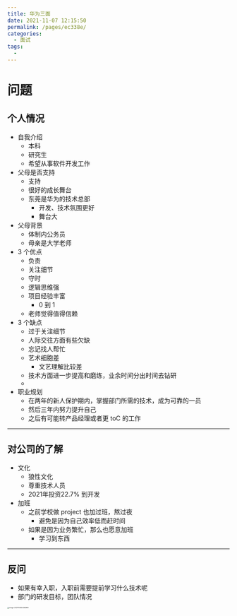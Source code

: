 ```yaml
---
title: 华为三面
date: 2021-11-07 12:15:50
permalink: /pages/ec338e/
categories:
  - 面试
tags:
  - 
---
```

# 问题



## 个人情况

- 自我介绍
  - 本科
  - 研究生
  - 希望从事软件开发工作
- 父母是否支持
  - 支持
  - 很好的成长舞台
  - 东莞是华为的技术总部
    - 开发、技术氛围更好
    - 舞台大
- 父母背景
  - 体制内公务员
  - 母亲是大学老师
- 3 个优点
  - 负责
  - 关注细节
  - 守时
  - 逻辑思维强
  - 项目经验丰富
      - 0 到 1
  - 老师觉得值得信赖
- 3 个缺点
  - 过于关注细节
  - 人际交往方面有些欠缺
  - 忘记找人帮忙
  - 艺术细胞差
      - 文艺理解比较差
  - 技术方面进一步提高和磨练，业余时间分出时间去钻研
  - 
- 职业规划
  - 在两年的新人保护期内，掌握部门所需的技术，成为可靠的一员
  - 然后三年内努力提升自己
  - 之后有可能转产品经理或者更 toC 的工作

---

## 对公司的了解

- 文化
  - 狼性文化
  - 尊重技术人员
  - 2021年投资22.7% 到开发
- 加班
  - 之前学校做 project 也加过班，熬过夜
      - 避免是因为自己效率低而赶时间
  - 如果是因为业务繁忙，那么也愿意加班
      - 学习到东西


---

## 反问

- 如果有幸入职，入职前需要提前学习什么技术呢
- 部门的研发目标，团队情况



<img src="https://cdn.jsdelivr.net/gh/Sunc4127/image-hosting/202111141203917.png" alt="image-20211114120352887" style="zoom:25%;" />


